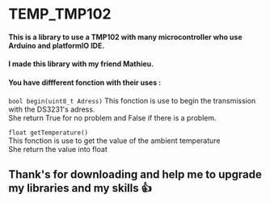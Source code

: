 # TEMP_TMP102
#### This is a library to use a TMP102 with many microcontroller who use Arduino and platformIO IDE.
#### I made this library with my friend Mathieu.
#### You have diffferent fonction with their uses :

` bool begin(uint8_t Adress) ` 
This fonction is use to begin the transmission with the DS3231's adress.    
She return True for no problem and False if there is a problem.

` float getTemperature() `   
This fonction is use to get the value of the ambient temperature  
She return the value into float

## Thank's for downloading and help me to upgrade my libraries and my skills 👍
